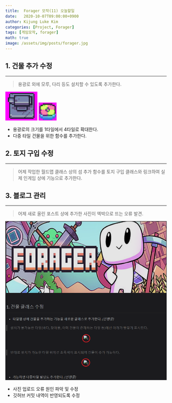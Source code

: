 ```yaml
---
title:  Forager 모작(11) 오늘할일
date:   2020-10-07T09:00:00+0900
author: Kijung Luke Kim
categories: [Project, Forager]
tags: [게임모작, forager]
math: true
image: /assets/img/posts/forager.jpg
---
```


## 1. 건물 추가 수정
---

> 용광로 외에 모루, 다리 등도 설치할 수 있도록 추가한다.

![모루.bmp](/assets/img/posts/모루.bmp)
![통발.bmp](/assets/img/posts/통발.bmp)

- 용광로의 크기를 1타일에서 4타일로 확대한다.
- 다중 타일 건물을 위한 함수를 추가한다.

## 2. 토지 구입 수정
---
 
> 어제 작업한 월드맵 클래스 상의 섬 추가 함수를 토지 구입 클래스와 링크하여 실제 인게임 상에 기능으로 추가한다.

## 3. 블로그 관리
---

> 어제 새로 올린 포스트 상에 추가한 사진이 엑박으로 뜨는 오류 발견.

![20201007-1.png](/assets/img/posts/20201007-1.PNG)

- 사진 업로드 오류 원인 파악 및 수정
- 깃허브 커밋 내역이 반영되도록 수정